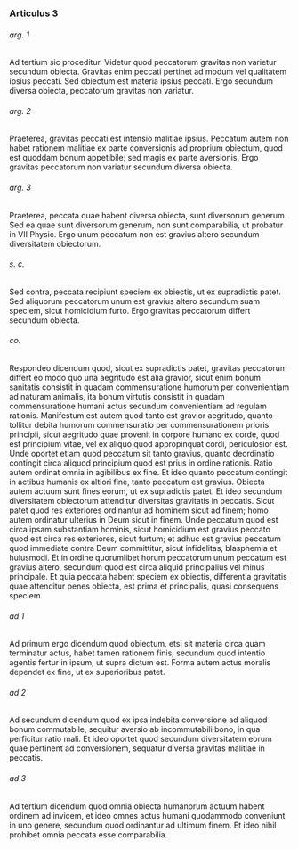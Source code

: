 ### Articulus 3

###### arg. 1
Ad tertium sic proceditur. Videtur quod peccatorum gravitas non varietur secundum obiecta. Gravitas enim peccati pertinet ad modum vel qualitatem ipsius peccati. Sed obiectum est materia ipsius peccati. Ergo secundum diversa obiecta, peccatorum gravitas non variatur.

###### arg. 2
Praeterea, gravitas peccati est intensio malitiae ipsius. Peccatum autem non habet rationem malitiae ex parte conversionis ad proprium obiectum, quod est quoddam bonum appetibile; sed magis ex parte aversionis. Ergo gravitas peccatorum non variatur secundum diversa obiecta.

###### arg. 3
Praeterea, peccata quae habent diversa obiecta, sunt diversorum generum. Sed ea quae sunt diversorum generum, non sunt comparabilia, ut probatur in VII Physic. Ergo unum peccatum non est gravius altero secundum diversitatem obiectorum.

###### s. c.
Sed contra, peccata recipiunt speciem ex obiectis, ut ex supradictis patet. Sed aliquorum peccatorum unum est gravius altero secundum suam speciem, sicut homicidium furto. Ergo gravitas peccatorum differt secundum obiecta.

###### co.
Respondeo dicendum quod, sicut ex supradictis patet, gravitas peccatorum differt eo modo quo una aegritudo est alia gravior, sicut enim bonum sanitatis consistit in quadam commensuratione humorum per convenientiam ad naturam animalis, ita bonum virtutis consistit in quadam commensuratione humani actus secundum convenientiam ad regulam rationis. Manifestum est autem quod tanto est gravior aegritudo, quanto tollitur debita humorum commensuratio per commensurationem prioris principii, sicut aegritudo quae provenit in corpore humano ex corde, quod est principium vitae, vel ex aliquo quod appropinquat cordi, periculosior est. Unde oportet etiam quod peccatum sit tanto gravius, quanto deordinatio contingit circa aliquod principium quod est prius in ordine rationis. Ratio autem ordinat omnia in agibilibus ex fine. Et ideo quanto peccatum contingit in actibus humanis ex altiori fine, tanto peccatum est gravius. Obiecta autem actuum sunt fines eorum, ut ex supradictis patet. Et ideo secundum diversitatem obiectorum attenditur diversitas gravitatis in peccatis. Sicut patet quod res exteriores ordinantur ad hominem sicut ad finem; homo autem ordinatur ulterius in Deum sicut in finem. Unde peccatum quod est circa ipsam substantiam hominis, sicut homicidium est gravius peccato quod est circa res exteriores, sicut furtum; et adhuc est gravius peccatum quod immediate contra Deum committitur, sicut infidelitas, blasphemia et huiusmodi. Et in ordine quorumlibet horum peccatorum unum peccatum est gravius altero, secundum quod est circa aliquid principalius vel minus principale. Et quia peccata habent speciem ex obiectis, differentia gravitatis quae attenditur penes obiecta, est prima et principalis, quasi consequens speciem.

###### ad 1
Ad primum ergo dicendum quod obiectum, etsi sit materia circa quam terminatur actus, habet tamen rationem finis, secundum quod intentio agentis fertur in ipsum, ut supra dictum est. Forma autem actus moralis dependet ex fine, ut ex superioribus patet.

###### ad 2
Ad secundum dicendum quod ex ipsa indebita conversione ad aliquod bonum commutabile, sequitur aversio ab incommutabili bono, in qua perficitur ratio mali. Et ideo oportet quod secundum diversitatem eorum quae pertinent ad conversionem, sequatur diversa gravitas malitiae in peccatis.

###### ad 3
Ad tertium dicendum quod omnia obiecta humanorum actuum habent ordinem ad invicem, et ideo omnes actus humani quodammodo conveniunt in uno genere, secundum quod ordinantur ad ultimum finem. Et ideo nihil prohibet omnia peccata esse comparabilia.

